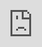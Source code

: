 ```yaml
---
title: "Summarize Dates First: A Paradigm Shift in Timeline Summarization (Full paper presentation)"
collection: talks
type: "SIGIR 2021"
permalink: /talks/sdf_sigir21_video
venue: "SIGIR 2021"
date: 2021-07-12
location: "Montréal, Canada (Virtual)"
---
```


This the video presentation for the Paper: "Summarize Dates First: A Paradigm Shift in Timeline Summarization"

<hr>

Link to the video: [https://doi.org/10.1145/3404835.3462954](https://doi.org/10.1145/3404835.3462954)

<div class="cloudflare-stream-container"><input type="hidden" class="cloudFlareScript" name="cloudFlareScript" value="https://embed.cloudflarestream.com/embed/r4xu.fla9.latest.js">
 <script>
window.addEventListener('load', function () {
            var script = document.querySelector('script[src="https://embed.cloudflarestream.com/embed/r4xu.fla9.latest.js"]');
            if(script === null) {
            var s = document.createElement('script');
            s.type = 'text/javascript';
            s.defer = 'defer';
            s.src = "https://embed.cloudflarestream.com/embed/r4xu.fla9.latest.js";
            document.getElementsByTagName('body')[0].appendChild(s);
            }
        });
</script>
<stream src="eyJraWQiOiI3YjgzNTg3NDZlNWJmNDM0MjY5YzEwZTYwMDg0ZjViYiIsImFsZyI6IlJTMjU2In0.eyJzdWIiOiIyZmZjZmNlYmVlYjcxMmQ4OWM2MThjMTczMGU3NTZjOCIsImtpZCI6IjdiODM1ODc0NmU1YmY0MzQyNjljMTBlNjAwODRmNWJiIiwiZXhwIjoxNjI2MjgyNjA3fQ.W__C9C_mlvCq2ZJnZaWCt7aY0BPxq9UZyNx5XvwxKFhFOJCoM2qVJL72L2NzYkn0V1IO59MT4VXKOsfHNPeLFb6HpLegMaYT0AzNHEBqRfVCZKvoifrK3RoT-BNswLBqARulWb--_zl6XzO4M1pY744att_ezYnQRn1D78GIcvP7J8s5WK6769KoidffoiMkfxOgfC0cTazo6HQXGyZRY9JbvWmBgBViNZLK0Zck8h0L0a-IoZ7wytljBvmAdxv99vwXsd9Zzqsil5WNGU8N1-7eeCzJMlfBr76cHUTf1Oqe2xxlPlVwOEKHBLKvRdfAtooIJltIddyxCAIYZDOF5Q" class="cloudflare-stream-player" id="video_stream_uuid%3A3ba93960-9297-41c1-9a5f-6203c6da81aa" poster="https://videodelivery.net/eyJraWQiOiI3YjgzNTg3NDZlNWJmNDM0MjY5YzEwZTYwMDg0ZjViYiIsImFsZyI6IlJTMjU2In0.eyJzdWIiOiIyZmZjZmNlYmVlYjcxMmQ4OWM2MThjMTczMGU3NTZjOCIsImtpZCI6IjdiODM1ODc0NmU1YmY0MzQyNjljMTBlNjAwODRmNWJiIiwiZXhwIjoxNjI2MjgyNjA3fQ.W__C9C_mlvCq2ZJnZaWCt7aY0BPxq9UZyNx5XvwxKFhFOJCoM2qVJL72L2NzYkn0V1IO59MT4VXKOsfHNPeLFb6HpLegMaYT0AzNHEBqRfVCZKvoifrK3RoT-BNswLBqARulWb--_zl6XzO4M1pY744att_ezYnQRn1D78GIcvP7J8s5WK6769KoidffoiMkfxOgfC0cTazo6HQXGyZRY9JbvWmBgBViNZLK0Zck8h0L0a-IoZ7wytljBvmAdxv99vwXsd9Zzqsil5WNGU8N1-7eeCzJMlfBr76cHUTf1Oqe2xxlPlVwOEKHBLKvRdfAtooIJltIddyxCAIYZDOF5Q/thumbnails/thumbnail.jpg?time=10.0s" height="187px" controls="" style="height: 187px;"><div style="position: absolute; height: 100%; top: 0px; left: 0px; width: 100%;"><iframe style="height: 100%; width: 100%; position: absolute; top: 0px; left: 0px; border: medium none;" src="https://embed.videodelivery.net/embed/iframe.fla9.73ac6be.html?videoId=eyJraWQiOiI3YjgzNTg3NDZlNWJmNDM0MjY5YzEwZTYwMDg0ZjViYiIsImFsZyI6IlJTMjU2In0.eyJzdWIiOiIyZmZjZmNlYmVlYjcxMmQ4OWM2MThjMTczMGU3NTZjOCIsImtpZCI6IjdiODM1ODc0NmU1YmY0MzQyNjljMTBlNjAwODRmNWJiIiwiZXhwIjoxNjI2MjgyNjA3fQ.W__C9C_mlvCq2ZJnZaWCt7aY0BPxq9UZyNx5XvwxKFhFOJCoM2qVJL72L2NzYkn0V1IO59MT4VXKOsfHNPeLFb6HpLegMaYT0AzNHEBqRfVCZKvoifrK3RoT-BNswLBqARulWb--_zl6XzO4M1pY744att_ezYnQRn1D78GIcvP7J8s5WK6769KoidffoiMkfxOgfC0cTazo6HQXGyZRY9JbvWmBgBViNZLK0Zck8h0L0a-IoZ7wytljBvmAdxv99vwXsd9Zzqsil5WNGU8N1-7eeCzJMlfBr76cHUTf1Oqe2xxlPlVwOEKHBLKvRdfAtooIJltIddyxCAIYZDOF5Q" allowfullscreen="true" allow="autoplay; picture-in-picture"></iframe></div></stream></div>

